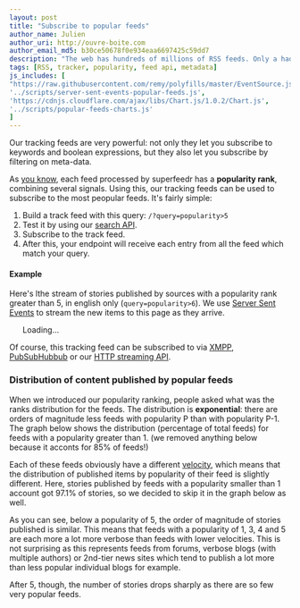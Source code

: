 ```yaml
---
layout: post
title: "Subscribe to popular feeds"
author_name: Julien
author_uri: http://ouvre-boite.com
author_email_md5: b30ce50678f0e934eaa6697425c59dd7
description: "The web has hundreds of millions of RSS feeds. Only a hadful of them is popular and Superfeedr lets you subscribe only to the most popular RSS feeds."
tags: [RSS, tracker, popularity, feed api, metadata]
js_includes: [
"https://raw.githubusercontent.com/remy/polyfills/master/EventSource.js",
'../scripts/server-sent-events-popular-feeds.js',
'https://cdnjs.cloudflare.com/ajax/libs/Chart.js/1.0.2/Chart.js',
'../scripts/popular-feeds-charts.js'
]
---
```


Our tracking feeds are very powerful: not only they let you subscribe to keywords and boolean expressions, but they also let you subscribe by filtering on meta-data. 

As [you know](http://blog.superfeedr.com/feed-popularity/), each feed processed by superfeedr has a **popularity rank**, combining several signals. Using this, our tracking feeds can be used to subscribe to the most peopular feeds. It's fairly simple: 

1. Build a track feed with this query: <code>/?query=popularity>5</code>
2. Test it by using our [search API](http://documentation.superfeedr.com/trackers.html#testing).
3. Subscribe to the track feed.
4. After this, your endpoint will receive each entry from all the feed which match your query. 

#### Example

Here's lthe stream of stories published by sources with a popularity rank greater than 5, in english only (<code>query=popularity>6</code>). We use [Server Sent Events](/server-sent-events/) to stream the new items to this page as they arrive.

<ul id="sse-feed">Loading...</ul>

Of course, this tracking feed can be subscribed to via [XMPP](http://documentation.superfeedr.com/subscribers.html#xmpp-pubsub), [PubSubHubbub](http://documentation.superfeedr.com/subscribers.html#webhooks) or our [HTTP streaming API](http://documentation.superfeedr.com/subscribers.html#streaming-rss).

### Distribution of content published by popular feeds

When we introduced our popularity ranking, people asked what was the ranks distribution for the feeds. The distribution is **exponential**: there are orders of magnitude less feeds with popularity P than with popularity P-1. The graph below shows the distribution (percentage of total feeds) for feeds with a popularity greater than 1. (we removed anything below because it acconts for 85% of feeds!)

<canvas id="feed-distribution" width="700" height="300"></canvas>

Each of these feeds obviously have a different [velocity](http://documentation.superfeedr.com/schema.html#velocity), which means that the distribution of published items by popularity of their feed is slightly different. Here, stories published by feeds with a popularity smaller than 1 account got 97.1% of stories, so we decided to skip it in the graph below as well.

<canvas id="entry-distribution" width="700" height="300"></canvas>

As you can see, below a popularity of 5, the order of magnitude of stories published is similar. This means that feeds with a popularity of 1, 3, 4 and 5 are each more a lot more verbose than feeds with lower velocities. This is not surprising as this represents feeds from forums, verbose blogs (with multiple authors) or 2nd-tier news sites which tend to publish a lot more than less popular individual blogs for example.

After 5, though, the number of stories drops sharply as there are so few very popular feeds.
